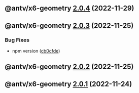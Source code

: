 ## @antv/x6-geometry [2.0.4](https://github.com/antvis/x6/compare/@antv/x6-geometry@2.0.3...@antv/x6-geometry@2.0.4) (2022-11-29)

## @antv/x6-geometry [2.0.3](https://github.com/antvis/x6/compare/@antv/x6-geometry@2.0.2...@antv/x6-geometry@2.0.3) (2022-11-25)

### Bug Fixes

- npm version ([cb0cfde](https://github.com/antvis/x6/commit/cb0cfdeb4dbe8858569e6899db08ccb9ab8ba4e7))

## @antv/x6-geometry [2.0.2](https://github.com/antvis/x6/compare/@antv/x6-geometry@2.0.1...@antv/x6-geometry@2.0.2) (2022-11-25)

## @antv/x6-geometry [2.0.1](https://github.com/antvis/x6/compare/@antv/x6-geometry@2.0.0...@antv/x6-geometry@2.0.1) (2022-11-24)
